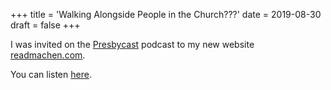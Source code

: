 +++
title = 'Walking Alongside People in the Church???'
date = 2019-08-30 
draft = false 
+++

I was invited on the [Presbycast](https://presbycast.com) podcast to my new website [readmachen.com](https://readmachen.com).

You can listen [here](https://presbycast.libsyn.com/chicken-sandwiches-machen-and-more). 